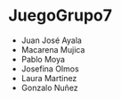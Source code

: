 # JuegoGrupo7
- Juan José Ayala
- Macarena Mujica
- Pablo Moya
- Josefina Olmos
- Laura Martinez
- Gonzalo Nuñez
